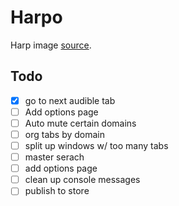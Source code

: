 # Harpo

Harp image [source](https://openclipart.org/detail/182170/harp). 

## Todo
- [x] go to next audible tab
- [ ] Add options page
- [ ] Auto mute certain domains
- [ ] org tabs by domain
- [ ] split up windows w/ too many tabs
- [ ] master serach
- [ ] add options page
- [ ] clean up console messages
- [ ] publish to store
